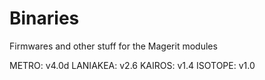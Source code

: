 # Binaries

Firmwares and other stuff for the Magerit modules

METRO: v4.0d
LANIAKEA: v2.6
KAIROS: v1.4
ISOTOPE: v1.0
